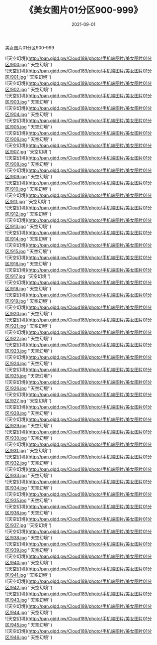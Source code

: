 ﻿---
layout: post
title:  《美女图片01分区900-999》
date:   2021-09-01
img: http://pan.gjdd.pw/Cloud189/photo/手机端图片/美女图片01分区/000-9.jpg
categories: [美女, 性感, 泳衣]
---

美女图片01分区900-999


![天空幻境](http://pan.gjdd.pw/Cloud189/photo/手机端图片/美女图片01分区/900.jpg ''天空幻境'') <br>
![天空幻境](http://pan.gjdd.pw/Cloud189/photo/手机端图片/美女图片01分区/901.jpg ''天空幻境'') <br>
![天空幻境](http://pan.gjdd.pw/Cloud189/photo/手机端图片/美女图片01分区/902.jpg ''天空幻境'') <br>
![天空幻境](http://pan.gjdd.pw/Cloud189/photo/手机端图片/美女图片01分区/903.jpg ''天空幻境'') <br>
![天空幻境](http://pan.gjdd.pw/Cloud189/photo/手机端图片/美女图片01分区/904.jpg ''天空幻境'') <br>
![天空幻境](http://pan.gjdd.pw/Cloud189/photo/手机端图片/美女图片01分区/905.jpg ''天空幻境'') <br>
![天空幻境](http://pan.gjdd.pw/Cloud189/photo/手机端图片/美女图片01分区/906.jpg ''天空幻境'') <br>
![天空幻境](http://pan.gjdd.pw/Cloud189/photo/手机端图片/美女图片01分区/907.jpg ''天空幻境'') <br>
![天空幻境](http://pan.gjdd.pw/Cloud189/photo/手机端图片/美女图片01分区/908.jpg ''天空幻境'') <br>
![天空幻境](http://pan.gjdd.pw/Cloud189/photo/手机端图片/美女图片01分区/909.jpg ''天空幻境'') <br>
![天空幻境](http://pan.gjdd.pw/Cloud189/photo/手机端图片/美女图片01分区/910.jpg ''天空幻境'') <br>
![天空幻境](http://pan.gjdd.pw/Cloud189/photo/手机端图片/美女图片01分区/911.jpg ''天空幻境'') <br>
![天空幻境](http://pan.gjdd.pw/Cloud189/photo/手机端图片/美女图片01分区/912.jpg ''天空幻境'') <br>
![天空幻境](http://pan.gjdd.pw/Cloud189/photo/手机端图片/美女图片01分区/913.jpg ''天空幻境'') <br>
![天空幻境](http://pan.gjdd.pw/Cloud189/photo/手机端图片/美女图片01分区/914.jpg ''天空幻境'') <br>
![天空幻境](http://pan.gjdd.pw/Cloud189/photo/手机端图片/美女图片01分区/915.jpg ''天空幻境'') <br>
![天空幻境](http://pan.gjdd.pw/Cloud189/photo/手机端图片/美女图片01分区/916.jpg ''天空幻境'') <br>
![天空幻境](http://pan.gjdd.pw/Cloud189/photo/手机端图片/美女图片01分区/917.jpg ''天空幻境'') <br>
![天空幻境](http://pan.gjdd.pw/Cloud189/photo/手机端图片/美女图片01分区/918.jpg ''天空幻境'') <br>
![天空幻境](http://pan.gjdd.pw/Cloud189/photo/手机端图片/美女图片01分区/919.jpg ''天空幻境'') <br>
![天空幻境](http://pan.gjdd.pw/Cloud189/photo/手机端图片/美女图片01分区/920.jpg ''天空幻境'') <br>
![天空幻境](http://pan.gjdd.pw/Cloud189/photo/手机端图片/美女图片01分区/921.jpg ''天空幻境'') <br>
![天空幻境](http://pan.gjdd.pw/Cloud189/photo/手机端图片/美女图片01分区/922.jpg ''天空幻境'') <br>
![天空幻境](http://pan.gjdd.pw/Cloud189/photo/手机端图片/美女图片01分区/923.jpg ''天空幻境'') <br>
![天空幻境](http://pan.gjdd.pw/Cloud189/photo/手机端图片/美女图片01分区/924.jpg ''天空幻境'') <br>
![天空幻境](http://pan.gjdd.pw/Cloud189/photo/手机端图片/美女图片01分区/925.jpg ''天空幻境'') <br>
![天空幻境](http://pan.gjdd.pw/Cloud189/photo/手机端图片/美女图片01分区/926.jpg ''天空幻境'') <br>
![天空幻境](http://pan.gjdd.pw/Cloud189/photo/手机端图片/美女图片01分区/927.jpg ''天空幻境'') <br>
![天空幻境](http://pan.gjdd.pw/Cloud189/photo/手机端图片/美女图片01分区/928.jpg ''天空幻境'') <br>
![天空幻境](http://pan.gjdd.pw/Cloud189/photo/手机端图片/美女图片01分区/929.jpg ''天空幻境'') <br>
![天空幻境](http://pan.gjdd.pw/Cloud189/photo/手机端图片/美女图片01分区/930.jpg ''天空幻境'') <br>
![天空幻境](http://pan.gjdd.pw/Cloud189/photo/手机端图片/美女图片01分区/931.jpg ''天空幻境'') <br>
![天空幻境](http://pan.gjdd.pw/Cloud189/photo/手机端图片/美女图片01分区/932.jpg ''天空幻境'') <br>
![天空幻境](http://pan.gjdd.pw/Cloud189/photo/手机端图片/美女图片01分区/933.jpg ''天空幻境'') <br>
![天空幻境](http://pan.gjdd.pw/Cloud189/photo/手机端图片/美女图片01分区/934.jpg ''天空幻境'') <br>
![天空幻境](http://pan.gjdd.pw/Cloud189/photo/手机端图片/美女图片01分区/935.jpg ''天空幻境'') <br>
![天空幻境](http://pan.gjdd.pw/Cloud189/photo/手机端图片/美女图片01分区/936.jpg ''天空幻境'') <br>
![天空幻境](http://pan.gjdd.pw/Cloud189/photo/手机端图片/美女图片01分区/937.jpg ''天空幻境'') <br>
![天空幻境](http://pan.gjdd.pw/Cloud189/photo/手机端图片/美女图片01分区/938.jpg ''天空幻境'') <br>
![天空幻境](http://pan.gjdd.pw/Cloud189/photo/手机端图片/美女图片01分区/939.jpg ''天空幻境'') <br>
![天空幻境](http://pan.gjdd.pw/Cloud189/photo/手机端图片/美女图片01分区/940.jpg ''天空幻境'') <br>
![天空幻境](http://pan.gjdd.pw/Cloud189/photo/手机端图片/美女图片01分区/941.jpg ''天空幻境'') <br>
![天空幻境](http://pan.gjdd.pw/Cloud189/photo/手机端图片/美女图片01分区/942.jpg ''天空幻境'') <br>
![天空幻境](http://pan.gjdd.pw/Cloud189/photo/手机端图片/美女图片01分区/943.jpg ''天空幻境'') <br>
![天空幻境](http://pan.gjdd.pw/Cloud189/photo/手机端图片/美女图片01分区/944.jpg ''天空幻境'') <br>
![天空幻境](http://pan.gjdd.pw/Cloud189/photo/手机端图片/美女图片01分区/945.jpg ''天空幻境'') <br>
![天空幻境](http://pan.gjdd.pw/Cloud189/photo/手机端图片/美女图片01分区/946.jpg ''天空幻境'') <br>
